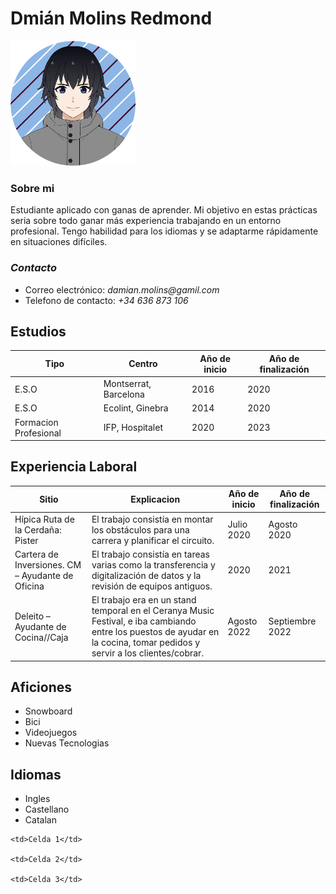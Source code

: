 # Dmián Molins Redmond 

<img src="https://github.com/UWU002/uwu002.github.io/blob/main/FotoCurriculum(Github).png" width="200" height="200">

### **Sobre mi**
Estudiante aplicado con ganas de aprender. Mi objetivo en estas prácticas seria sobre todo ganar más experiencia trabajando en un entorno profesional. Tengo habilidad para los idiomas y se adaptarme rápidamente en situaciones difíciles.  

### *Contacto*

- Correo electrónico: _damian.molins@gamil.com_
- Telefono de contacto: _+34 636 873 106_


## **Estudios**
| Tipo                  | Centro                          | Año de inicio | Año de finalización |
|-----------------------|---------------------------------|---------------|---------------------|
| E.S.O                 | Montserrat, Barcelona           | 2016          | 2020                |
| E.S.O                 | Ecolint, Ginebra                | 2014          | 2020                |
| Formacion Profesional | IFP, Hospitalet                 | 2020          | 2023                |

## **Experiencia Laboral**
| Sitio  | Explicacion                      | Año de inicio | Año de finalización |
|---------------------------------------------------------------------|-----------------------------------------|---------------|------------|
| Hípica Ruta de la Cerdaña: Pister  | El trabajo consistía en montar los obstáculos para una carrera y planificar el circuito.  |Julio 2020 | Agosto 2020       |
| Cartera de Inversiones. CM – Ayudante de Oficina | El trabajo consistía en tareas varias como la transferencia y digitalización de datos y la revisión de equipos antiguos.  | 2020        | 2021       |
| Deleito – Ayudante de Cocina//Caja | El trabajo era en un stand temporal en el Ceranya Music Festival, e iba cambiando entre los puestos de ayudar en la cocina, tomar pedidos y servir a los clientes/cobrar. | Agosto 2022 | Septiembre 2022  |



## Aficiones
- Snowboard
- Bici
- Videojuegos
- Nuevas Tecnologias

## Idiomas
- Ingles
- Castellano
- Catalan


<tr>

    <td>Celda 1</td>

    <td>Celda 2</td>

    <td>Celda 3</td>

  </tr>



